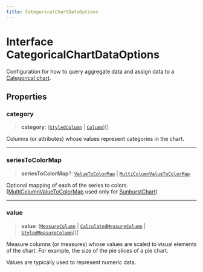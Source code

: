 ```yaml
---
title: CategoricalChartDataOptions
---
```


# Interface CategoricalChartDataOptions

Configuration for how to query aggregate data and assign data
to a [Categorical chart](../type-aliases/type-alias.CategoricalChartType.md).

## Properties

### category

> **category**: ([`StyledColumn`](interface.StyledColumn.md) \| [`Column`](../../sdk-data/interfaces/interface.Column.md))[]

Columns (or attributes) whose values represent categories in the chart.

***

### seriesToColorMap

> **seriesToColorMap**?: [`ValueToColorMap`](../type-aliases/type-alias.ValueToColorMap.md) \| [`MultiColumnValueToColorMap`](../type-aliases/type-alias.MultiColumnValueToColorMap.md)

Optional mapping of each of the series to colors.
([MultiColumnValueToColorMap](../type-aliases/type-alias.MultiColumnValueToColorMap.md) used only for [SunburstChart](../functions/function.SunburstChart.md))

***

### value

> **value**: ([`MeasureColumn`](../../sdk-data/interfaces/interface.MeasureColumn.md) \| [`CalculatedMeasureColumn`](../../sdk-data/interfaces/interface.CalculatedMeasureColumn.md) \| [`StyledMeasureColumn`](interface.StyledMeasureColumn.md))[]

Measure columns (or measures) whose values are scaled to visual elements of the chart.
For example, the size of the pie slices of a pie chart.

Values are typically used to represent numeric data.
